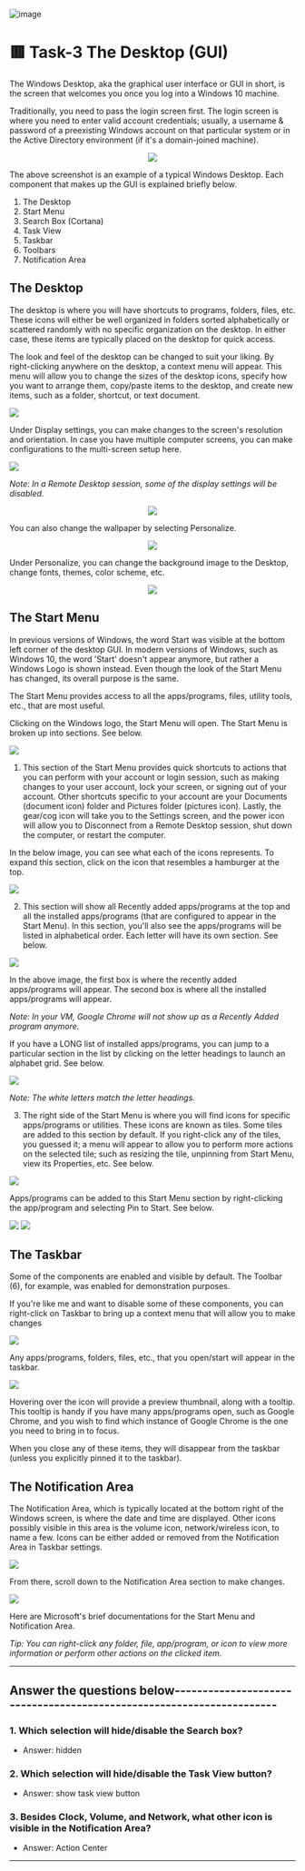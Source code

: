 ![image](https://user-images.githubusercontent.com/94435318/161913340-9792786d-7221-486a-93de-a3e203761565.png)

# 🟥 Task-3 The Desktop (GUI)

The Windows Desktop, aka the graphical user interface or GUI in short, is the screen that welcomes you once you log into a Windows 10 machine.

Traditionally, you need to pass the login screen first. The login screen is where you need to enter valid account credentials; usually, a username & password of a preexisting Windows account on that particular system or in the Active Directory environment (if it's a domain-joined machine). 

<p align="center">
  <img src="https://user-images.githubusercontent.com/94435318/161915250-489adb5d-0c36-4c22-a6fe-f8817badbe44.png">
</p>  

The above screenshot is an example of a typical Windows Desktop. Each component that makes up the GUI is explained briefly below.

1. The Desktop
2. Start Menu
3. Search Box (Cortana)
4. Task View
5. Taskbar
6. Toolbars
7. Notification Area

## The Desktop

The desktop is where you will have shortcuts to programs, folders, files, etc. These icons will either be well organized in folders sorted alphabetically or scattered randomly with no specific organization on the desktop. In either case, these items are typically placed on the desktop for quick access.

The look and feel of the desktop can be changed to suit your liking. By right-clicking anywhere on the desktop, a context menu will appear. This menu will allow you to change the sizes of the desktop icons, specify how you want to arrange them, copy/paste items to the desktop, and create new items, such as a folder, shortcut, or text document.

<p align="left">
  <img src="https://user-images.githubusercontent.com/94435318/161915533-c09864ee-01a6-4ea9-b7bf-5446d4c89ad2.png">
</p>  
Under Display settings, you can make changes to the screen's resolution and orientation. In case you have multiple computer screens, you can make configurations to the multi-screen setup here. 
<p align="left">
  <img src="https://user-images.githubusercontent.com/94435318/161915671-af10ada8-f285-46cb-badd-527c22ba027f.png">
</p> 

*Note: In a Remote Desktop session, some of the display settings will be disabled.*

<p align="center">
  <img src="https://user-images.githubusercontent.com/94435318/161916032-4f28a232-5675-4c5c-ac69-cbd80c11e8e8.png">
</p>

You can also change the wallpaper by selecting Personalize.

<p align="center">
  <img src="https://user-images.githubusercontent.com/94435318/161916179-a7778706-6e32-4e66-ad9e-693eb4732f72.png">
</p>  

Under Personalize, you can change the background image to the Desktop, change fonts, themes, color scheme, etc. 

<p align="center">
  <img src="https://user-images.githubusercontent.com/94435318/161916359-d137254b-5f71-4f14-9e33-852a67eb5158.png">
</p>  

## The Start Menu

In previous versions of Windows, the word Start was visible at the bottom left corner of the desktop GUI. In modern versions of Windows, such as Windows 10, the word 'Start' doesn't appear anymore, but rather a Windows Logo is shown instead. Even though the look of the Start Menu has changed, its overall purpose is the same. 

The Start Menu provides access to all the apps/programs, files, utility tools, etc., that are most useful. 

Clicking on the Windows logo, the Start Menu will open. The Start Menu is broken up into sections. See below.

<p align="left">
  <img src="![image](https://user-images.githubusercontent.com/94435318/161916527-86d7b96a-6272-464a-a0ee-451e65e089f4.png">
</p>

1. This section of the Start Menu provides quick shortcuts to actions that you can perform with your account or login session, such as making changes to your user account, lock your screen, or signing out of your account. Other shortcuts specific to your account are your Documents (document icon) folder and Pictures folder (pictures icon). Lastly, the gear/cog icon will take you to the Settings screen, and the power icon will allow you to Disconnect from a Remote Desktop session, shut down the computer, or restart the computer.

In the below image, you can see what each of the icons represents. To expand this section, click on the icon that resembles a hamburger at the top.  

<p align="left">
  <img src="https://user-images.githubusercontent.com/94435318/161916699-25ee5137-5c2a-4023-9cc2-0d4e4bf36685.png">
</p>  

2. This section will show all Recently added apps/programs at the top and all the installed apps/programs (that are configured to appear in the Start Menu). In this section, you'll also see the apps/programs will be listed in alphabetical order. Each letter will have its own section. See below.

<p align="left">
  <img src="https://user-images.githubusercontent.com/94435318/161916833-7fdcf6ea-7ddc-47f4-bc61-08affac5130c.png">
</p>  

In the above image, the first box is where the recently added apps/programs will appear. The second box is where all the installed apps/programs will appear. 

*Note: In your VM, Google Chrome will not show up as a Recently Added program anymore.*

If you have a LONG list of installed apps/programs, you can jump to a particular section in the list by clicking on the letter headings to launch an alphabet grid. See below.

<p align="left">
  <img src="https://user-images.githubusercontent.com/94435318/161917031-b5d3a6bb-6b6a-41b2-97d9-efcf3d6058ad.png">
</p>

*Note: The white letters match the letter headings.*

3. The right side of the Start Menu is where you will find icons for specific apps/programs or utilities. These icons are known as tiles. Some tiles are added to this section by default. If you right-click any of the tiles, you guessed it; a menu will appear to allow you to perform more actions on the selected tile; such as resizing the tile, unpinning from Start Menu, view its Properties, etc. See below.

<p align="left">
  <img src="https://user-images.githubusercontent.com/94435318/161917167-19cc3516-f6b6-460f-a192-e6c9c605f925.png">
</p>

Apps/programs can be added to this Start Menu section by right-clicking the app/program and selecting Pin to Start. See below.

<p align="left">
  <img src="https://user-images.githubusercontent.com/94435318/161917298-ba6d9e22-061d-422c-aa61-f9db08939ea7.png">
  <img src="https://user-images.githubusercontent.com/94435318/161917453-98e6ae83-c866-4362-94e4-59bfed53b68f.png">
</p>  

## The Taskbar

Some of the components are enabled and visible by default. The Toolbar (6), for example, was enabled for demonstration purposes.  

If you're like me and want to disable some of these components, you can right-click on Taskbar to bring up a context menu that will allow you to make changes

<p align="left">
  <img src="https://user-images.githubusercontent.com/94435318/161917804-14b4182a-0e9c-43bb-bed6-85bc87f4f0aa.png">
</p>

Any apps/programs, folders, files, etc., that you open/start will appear in the taskbar. 

<p align="left">
  <img src="https://user-images.githubusercontent.com/94435318/161917972-956f28cc-e227-49f1-8c43-d6eefee93cde.png">
</p>  

Hovering over the icon will provide a preview thumbnail, along with a tooltip. This  tooltip is handy if you have many apps/programs open, such as Google Chrome, and you wish to find which instance of Google Chrome is the one you need to bring in to focus. 

When you close any of these items, they will disappear from the taskbar (unless you explicitly pinned it to the taskbar). 

## The Notification Area

The Notification Area, which is typically located at the bottom right of the Windows screen, is where the date and time are displayed. Other icons possibly visible in this area is the volume icon, network/wireless icon, to name a few. Icons can be either added or removed from the Notification Area in Taskbar settings. 

<p align="left">
  <img src="https://user-images.githubusercontent.com/94435318/161918131-4ffe2ae7-9d4e-4ec9-862b-11576792191e.png">
</p>

From there, scroll down to the Notification Area section to make changes. 

<p align="left">
  <img src="https://user-images.githubusercontent.com/94435318/161918345-c03c766b-e7c3-4157-92cf-c6668a10843a.png">
</p>  
  
Here are Microsoft's brief documentations for the Start Menu and  Notification Area.

*Tip: You can right-click any folder, file, app/program, or icon to view more information or perform other actions on the clicked item.*

-----------------------------------------------------------------------------------------------

Answer the questions below---------------------------------------------------------------------
--

### 1. Which selection will hide/disable the Search box?

- Answer: hidden

### 2. Which selection will hide/disable the Task View button?

- Answer: show task view button

### 3. Besides Clock, Volume, and Network, what other icon is visible in the Notification Area?

- Answer: Action Center

----------------------------------------------------------------------------------------------








